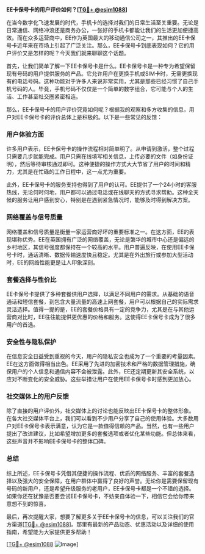 **EE卡保号卡的用户评价如何？[[TG💪+ @esim1088](https://t.me/s/esim1088)]**

在当今数字化飞速发展的时代，手机卡的选择对我们的日常生活至关重要。无论是日常通信、网络冲浪还是商务办公，一张好的手机卡都能让我们的生活更加便捷高效。而在众多运营商中，EE作为英国最大的移动通信公司之一，其推出的EE卡保号卡近年来在市场上引起了广泛关注。那么，EE卡保号卡到底表现如何？它的用户评价又是怎样的呢？今天我们就来聊聊这个话题。

首先，让我们简单了解一下EE卡保号卡是什么。EE卡保号卡是一种专为希望保留现有号码的用户提供服务的产品。它允许用户在更换手机或SIM卡时，无需更换现有的电话号码。这种功能对于许多人来说非常实用，尤其是那些已经习惯了自己手机号码的人。毕竟，手机号码不仅仅是一个简单的数字组合，它可能与个人的生活、工作甚至社交圈紧密相连。

那么，EE卡保号卡的用户评价究竟如何呢？根据我的观察和多方收集的信息，用户对EE卡保号卡的评价总体上是积极的。以下是一些常见的反馈：

### 用户体验方面

许多用户表示，EE卡保号卡的操作流程相对简单明了。从申请到激活，整个过程只需要几步就能完成。用户只需在线填写相关信息，上传必要的文件（如身份证明），然后等待审核通过即可。这种便捷的操作方式大大节省了用户的时间和精力，尤其是在忙碌的工作日程中，这一点尤为重要。

此外，EE卡保号卡的服务支持也得到了用户的认可。EE提供了一个24小时的客服热线，无论何时何地，用户都可以通过电话或在线聊天的方式寻求帮助。这种全天候的服务让用户感到安心，特别是在遇到紧急情况时，能够及时得到解决方案。

### 网络覆盖与信号质量

网络覆盖和信号质量是衡量一家运营商好坏的重要标准之一。在这方面，EE的表现堪称优秀。EE在英国拥有广泛的网络覆盖，无论是繁华的城市中心还是偏远的乡村地区，其信号强度都保持在一个较高的水平。用户普遍反映，在使用EE卡保号卡时，通话清晰、数据传输速度快且稳定。尤其是在外出旅行或参加大型活动时，EE的网络性能更是让人印象深刻。

### 套餐选择与性价比

EE卡保号卡提供了多种套餐供用户选择，以满足不同用户的需求。从基础的语音通话和短信套餐，到包含大量流量的高速上网套餐，用户可以根据自己的实际需求灵活选择。值得一提的是，EE的套餐价格具有一定的竞争力，尤其是在与其他运营商对比时，EE往往能提供更优惠的价格和服务。这使得EE卡保号卡成为了很多用户的首选。

### 安全性与隐私保护

在信息安全日益受到重视的今天，用户的隐私安全也成为了一个重要的考量因素。EE在这方面做得相当出色。EE采用了先进的加密技术和严格的数据管理措施，确保用户的个人信息和通信内容不会被泄露。此外，EE还定期更新其安全系统，以应对不断变化的安全威胁。这些举措让用户在使用EE卡保号卡时感到更加放心。

### 社交媒体上的用户反馈

除了直接的用户评价外，社交媒体上的讨论也能反映出EE卡保号卡的整体形象。在各大社交媒体平台上，我们可以看到不少用户分享了自己的使用体验。大多数用户对EE卡保号卡表示满意，认为它是一款值得信赖的产品。当然，也有一些用户提出了改进建议，比如希望增加更多的套餐选项或者优化某些功能。但总体来看，这些声音并不影响EE卡保号卡的整体口碑。

### 总结

综上所述，EE卡保号卡凭借其便捷的操作流程、优质的网络服务、丰富的套餐选择以及强大的安全保障，在用户群体中赢得了良好的声誉。无论你是需要保留现有号码的新用户，还是希望升级服务的老用户，EE卡保号卡都是一个不错的选择。如果你还在犹豫是否要尝试EE卡保号卡，不妨亲自体验一下，相信它会给你带来意想不到的惊喜。

最后，再次提醒大家，想要了解更多关于EE卡保号卡的信息，可以关注我们的官方渠道[[TG💪+ @esim1088](https://t.me/s/esim1088)]。那里有最新的产品动态、优惠活动以及详细的使用指南，希望能为大家提供更多帮助！

[[TG💪+ @esim1088](https://t.me/s/esim1088) ![Image](https://i.postimg.cc/4NQfJmqS/Snipaste-2025-05-13-00-14-12.png)]